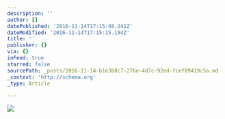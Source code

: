 ```yaml
---
description: ''
author: []
datePublished: '2016-11-14T17:15:48.241Z'
dateModified: '2016-11-14T17:15:15.194Z'
title: ''
publisher: {}
via: {}
inFeed: true
starred: false
sourcePath: _posts/2016-11-14-b1e3b8c7-276e-4d7c-92ed-fcef89419c5a.md
_context: 'http://schema.org'
_type: Article

---
```

![](https://the-grid-user-content.s3-us-west-2.amazonaws.com/3ac165b9-6c6a-4d4a-b818-fbcb8d24a54d.jpg)